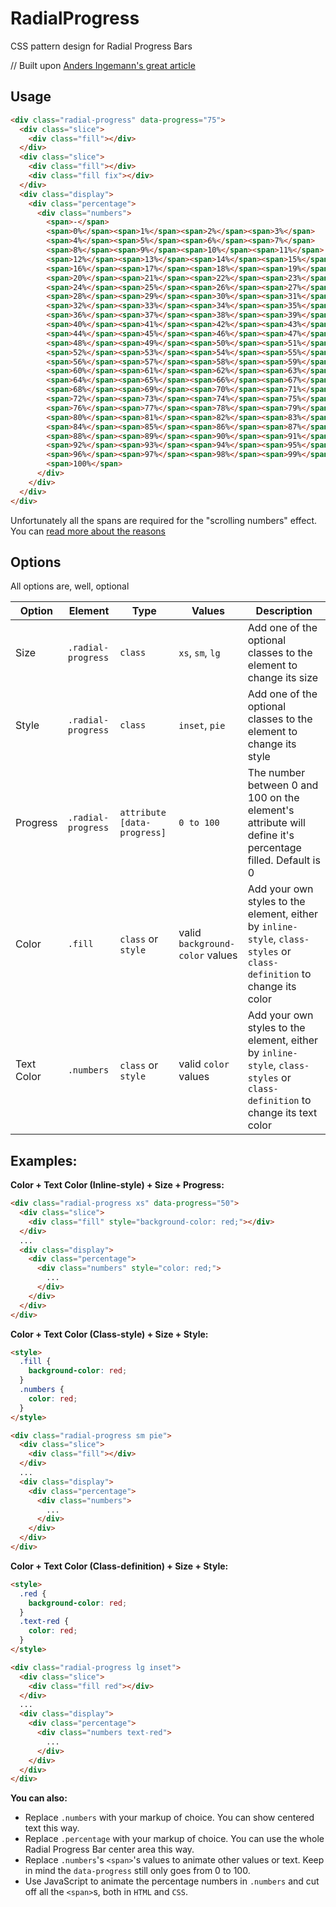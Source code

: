 # RadialProgress
CSS pattern design for Radial Progress Bars<br>

// Built upon <a href="https://medium.com/@andsens/radial-progress-indicator-using-css-a917b80c43f9#.r64rxiy28">Anders Ingemann's great article</a>

## Usage

```HTML
<div class="radial-progress" data-progress="75">
  <div class="slice">
    <div class="fill"></div>
  </div>
  <div class="slice">
    <div class="fill"></div>
    <div class="fill fix"></div>
  </div>
  <div class="display">
    <div class="percentage">
      <div class="numbers">
        <span>-</span>
        <span>0%</span><span>1%</span><span>2%</span><span>3%</span>
        <span>4%</span><span>5%</span><span>6%</span><span>7%</span>
        <span>8%</span><span>9%</span><span>10%</span><span>11%</span>
        <span>12%</span><span>13%</span><span>14%</span><span>15%</span>
        <span>16%</span><span>17%</span><span>18%</span><span>19%</span>
        <span>20%</span><span>21%</span><span>22%</span><span>23%</span>
        <span>24%</span><span>25%</span><span>26%</span><span>27%</span>
        <span>28%</span><span>29%</span><span>30%</span><span>31%</span>
        <span>32%</span><span>33%</span><span>34%</span><span>35%</span>
        <span>36%</span><span>37%</span><span>38%</span><span>39%</span>
        <span>40%</span><span>41%</span><span>42%</span><span>43%</span>
        <span>44%</span><span>45%</span><span>46%</span><span>47%</span>
        <span>48%</span><span>49%</span><span>50%</span><span>51%</span>
        <span>52%</span><span>53%</span><span>54%</span><span>55%</span>
        <span>56%</span><span>57%</span><span>58%</span><span>59%</span>
        <span>60%</span><span>61%</span><span>62%</span><span>63%</span>
        <span>64%</span><span>65%</span><span>66%</span><span>67%</span>
        <span>68%</span><span>69%</span><span>70%</span><span>71%</span>
        <span>72%</span><span>73%</span><span>74%</span><span>75%</span>
        <span>76%</span><span>77%</span><span>78%</span><span>79%</span>
        <span>80%</span><span>81%</span><span>82%</span><span>83%</span>
        <span>84%</span><span>85%</span><span>86%</span><span>87%</span>
        <span>88%</span><span>89%</span><span>90%</span><span>91%</span>
        <span>92%</span><span>93%</span><span>94%</span><span>95%</span>
        <span>96%</span><span>97%</span><span>98%</span><span>99%</span>
        <span>100%</span>
      </div>
    </div>
  </div>
</div>
```

Unfortunately all the spans are required for the "scrolling numbers" effect. You can <a href="https://medium.com/@andsens/radial-progress-indicator-using-css-a917b80c43f9#.r64rxiy28">read more about the reasons</a>

## Options

All options are, well, optional

| Option | Element | Type | Values | Description |
| --- | --- | --- | --- | --- |
| Size | `.radial-progress` |  `class` | `xs`, `sm`, `lg` | Add one of the optional classes to the element to change its size |
| Style | `.radial-progress` | `class` | `inset`, `pie` | Add one of the optional classes to the element to change its style |
| Progress | `.radial-progress` | `attribute [data-progress]` | `0 to 100` | The number between 0 and 100 on the element's attribute will define it's percentage filled. Default is 0 |
| Color | `.fill` |  `class` or `style` | valid `background-color` values | Add your own styles to the element, either by `inline-style`, `class-styles` or `class-definition` to change its color |
| Text Color | `.numbers` | `class` or `style` | valid `color` values | Add your own styles to the element, either by `inline-style`, `class-styles` or `class-definition` to change its text color |

## Examples:

**Color + Text Color (Inline-style) + Size + Progress:**
```HTML
<div class="radial-progress xs" data-progress="50">
  <div class="slice">
    <div class="fill" style="background-color: red;"></div>
  </div>
  ...
  <div class="display">
    <div class="percentage">
      <div class="numbers" style="color: red;">
        ...
      </div>
    </div>
  </div>
</div>
```

**Color + Text Color (Class-style) + Size + Style:**
```HTML
<style>
  .fill {
    background-color: red;
  }
  .numbers {
    color: red;
  }
</style>

<div class="radial-progress sm pie">
  <div class="slice">
    <div class="fill"></div>
  </div>
  ...
  <div class="display">
    <div class="percentage">
      <div class="numbers">
        ...
      </div>
    </div>
  </div>
</div>
```

**Color + Text Color (Class-definition) + Size + Style:**
```HTML
<style>
  .red {
    background-color: red;
  }
  .text-red {
    color: red;
  }
</style>

<div class="radial-progress lg inset">
  <div class="slice">
    <div class="fill red"></div>
  </div>
  ...
  <div class="display">
    <div class="percentage">
      <div class="numbers text-red">
        ...
      </div>
    </div>
  </div>
</div>
```

**You can also:**

- Replace `.numbers` with your markup of choice. You can show centered text this way.
- Replace `.percentage` with your markup of choice. You can use the whole Radial Progress Bar center area this way.
- Replace `.numbers`'s `<span>`'s values to animate other values or text. Keep in mind the `data-progress` still only goes from 0 to 100.
- Use JavaScript to animate the percentage numbers in `.numbers` and cut off all the `<span>`s, both in `HTML` and `CSS`.
